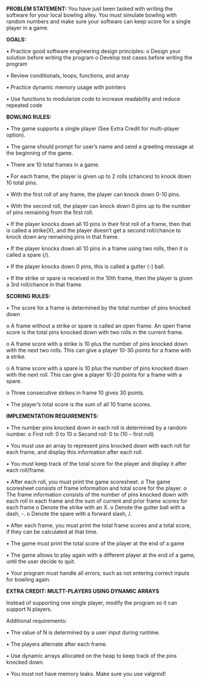 **PROBLEM STATEMENT:**
You have just been tasked with writing the software for your local bowling alley. You must simulate
bowling with random numbers and make sure your software can keep score for a single player in a
game.

**GOALS:**

• Practice good software engineering design principles:
  o Design your solution before writing the program
  o Develop test cases before writing the program

• Review conditionals, loops, functions, and array

• Practice dynamic memory usage with pointers

• Use functions to modularize code to increase readability and reduce repeated code


**BOWLING RULES:**

• The game supports a single player (See Extra Credit for multi-player option).

• The game should prompt for user’s name and send a greeting message at the beginning of the game.

• There are 10 total frames in a game.

• For each frame, the player is given up to 2 rolls (chances) to knock down 10 total pins.

• With the first roll of any frame, the player can knock down 0-10 pins.

• With the second roll, the player can knock down 0 pins up to the number of pins remaining from the first roll.

• If the player knocks down all 10 pins in their first roll of a frame, then that is called a strike(X), and the player doesn’t get a second roll/chance to knock down any remaining pins in that frame.

• If the player knocks down all 10 pins in a frame using two rolls, then it is called a spare (/).

• If the player knocks down 0 pins, this is called a gutter (-) ball.

• If the strike or spare is received in the 10th frame, then the player is given a 3rd roll/chance in that frame.

**SCORING RULES:**

• The score for a frame is determined by the total number of pins knocked down
  
  o A frame without a strike or spare is called an open frame. An open frame score is the total pins knocked down with two rolls in the current frame.
  
  o A frame score with a strike is 10 plus the number of pins knocked down with the next two rolls. This can give a player 10-30 points for a frame with a strike.
  
  o A frame score with a spare is 10 plus the number of pins knocked down with the next roll. This can give a player 10-20 points for a frame with a spare.
  
  o Three consecutive strikes in frame 10 gives 30 points.
  
• The player’s total score is the sum of all 10 frame scores.

**IMPLEMENTATION REQUIREMENTS:**

• The number pins knocked down in each roll is determined by a random number.
  o First roll: 0 to 10
  o Second roll: 0 to (10 – first roll)

• You must use an array to represent pins knocked down with each roll for each frame, and display this information after each roll.

• You must keep track of the total score for the player and display it after each roll/frame.

• After each roll, you must print the game scoresheet.
  o The game scoresheet consists of frame information and total score for the player.
  o The frame information consists of the number of pins knocked down with each roll in each frame and the sum of current and prior frame scores for each frame
  o Denote the strike with an X.
  o Denote the gutter ball with a dash, -.
  o Denote the spare with a forward slash, /.

• After each frame, you must print the total frame scores and a total score, if they can be calculated at that time.

• The game must print the total score of the player at the end of a game

• The game allows to play again with a different player at the end of a game, until the user decide to quit.

• Your program must handle all errors, such as not entering correct inputs for bowling again.

**EXTRA CREDIT: MULTT-PLAYERS USING DYNAMIC ARRAYS** 

Instead of supporting one single player, modify the program so it can support N players.

Additional requirements:

• The value of N is determined by a user input during runtime.

• The players alternate after each frame.

• Use dynamic arrays allocated on the heap to keep track of the pins knocked down.

• You must not have memory leaks. Make sure you use valgrind! 
